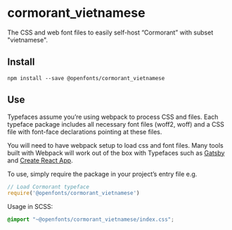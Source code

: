 
# cormorant_vietnamese

The CSS and web font files to easily self-host “Cormorant” with subset "vietnamese".

## Install

`npm install --save @openfonts/cormorant_vietnamese`

## Use

Typefaces assume you’re using webpack to process CSS and files. Each typeface
package includes all necessary font files (woff2, woff) and a CSS file with
font-face declarations pointing at these files.

You will need to have webpack setup to load css and font files. Many tools built
with Webpack will work out of the box with Typefaces such as [Gatsby](https://github.com/gatsbyjs/gatsby)
and [Create React App](https://github.com/facebookincubator/create-react-app).

To use, simply require the package in your project’s entry file e.g.

```javascript
// Load Cormorant typeface
require('@openfonts/cormorant_vietnamese')
```

Usage in SCSS:
```scss
@import "~@openfonts/cormorant_vietnamese/index.css";
```
